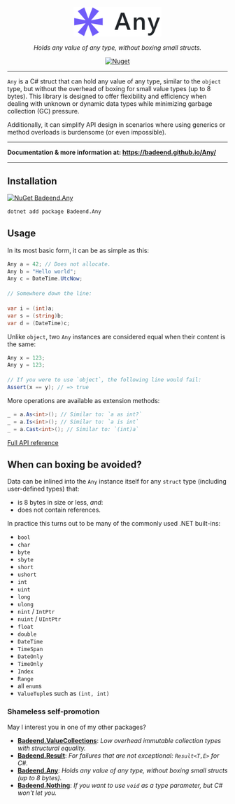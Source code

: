 <p align="center">
  <img src="./docs/images/logo.png" alt="Any" width="200"/>
</p>

<p align="center">
  <em>Holds any value of any type, without boxing small structs.</em>
</p>

<p align="center">
  <a href="https://www.nuget.org/packages/Badeend.Any"><img src="https://img.shields.io/nuget/v/Badeend.Any" alt="Nuget"/></a>
</p>

---

`Any` is a C# struct that can hold any value of any type, similar to the `object` type, but without the overhead of boxing for small value types (up to 8 bytes). This library is designed to offer flexibility and efficiency when dealing with unknown or dynamic data types while minimizing garbage collection (GC) pressure.

Additionally, it can simplify API design in scenarios where using generics or method overloads is burdensome (or even impossible).

---

**Documentation & more information at: https://badeend.github.io/Any/**

---

## Installation

[![NuGet Badeend.Any](https://img.shields.io/nuget/v/Badeend.Any?label=Badeend.Any)](https://www.nuget.org/packages/Badeend.Any)

```sh
dotnet add package Badeend.Any
```

## Usage

In its most basic form, it can be as simple as this:
```cs
Any a = 42; // Does not allocate.
Any b = "Hello world";
Any c = DateTime.UtcNow;

// Somewhere down the line:

var i = (int)a;
var s = (string)b;
var d = (DateTime)c;
```

Unlike `object`, two `Any` instances are considered equal when their content is the same:
```cs
Any x = 123;
Any y = 123;

// If you were to use `object`, the following line would fail:
Assert(x == y); // => true
```

More operations are available as extension methods:
```cs
_ = a.As<int>(); // Similar to: `a as int?`
_ = a.Is<int>(); // Similar to: `a is int`
_ = a.Cast<int>(); // Similar to: `(int)a`
```

[Full API reference](https://badeend.github.io/Any/api/Badeend.html)

## When can boxing be avoided?

Data can be inlined into the `Any` instance itself for any `struct` type (including user-defined types) that:
- is 8 bytes in size or less, _and_:
- does not contain references.

In practice this turns out to be many of the commonly used .NET built-ins:
- `bool`
- `char`
- `byte`
- `sbyte`
- `short`
- `ushort`
- `int`
- `uint`
- `long`
- `ulong`
- `nint` / `IntPtr`
- `nuint` / `UIntPtr`
- `float`
- `double`
- `DateTime`
- `TimeSpan`
- `DateOnly`
- `TimeOnly`
- `Index`
- `Range`
- all `enum`s
- `ValueTuple`s such as `(int, int)`


### Shameless self-promotion

May I interest you in one of my other packages?

- **[Badeend.ValueCollections](https://badeend.github.io/ValueCollections/)**: _Low overhead immutable collection types with structural equality._
- **[Badeend.Result](https://badeend.github.io/Result/)**: _For failures that are not exceptional: `Result<T,E>` for C#._
- **[Badeend.Any](https://badeend.github.io/Any/)**: _Holds any value of any type, without boxing small structs (up to 8 bytes)._
- **[Badeend.Nothing](https://github.com/badeend/Nothing)**: _If you want to use `void` as a type parameter, but C# won't let you._